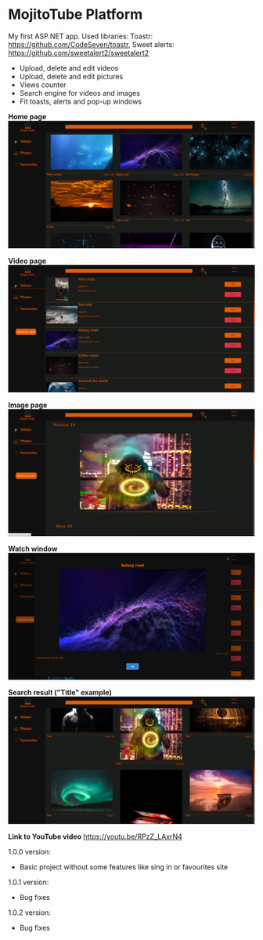# MojitoTube Platform
My first ASP.NET app.
Used libraries:
Toastr: https://github.com/CodeSeven/toastr,
Sweet alerts: https://github.com/sweetalert2/sweetalert2


* Upload, delete and edit videos
* Upload, delete and edit pictures
* Views counter
* Search engine for videos and images
* Fit toasts, alerts and pop-up windows

**Home page**<br/>
![Home page](/projectImgs/home.png)

**Video page**<br/>
![Video page](/projectImgs/video.png)

**Image page**<br/>
![Image page](/projectImgs/picture.png)

**Watch window**<br/>
![Watch window](/projectImgs/window.png)

**Search result ("Title" example)**<br/>
![Search result](/projectImgs/search.png)

**Link to YouTube video**
https://youtu.be/RPzZ_LAxrN4

1.0.0 version:
* Basic project without some features like sing in or favourites site

1.0.1 version:
* Bug fixes

1.0.2 version:
* Bug fixes
